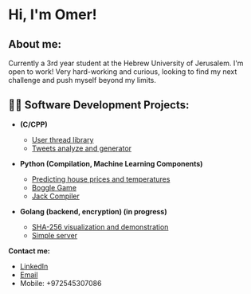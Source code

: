 <h1>Hi, I'm Omer!</h1>
<h2>About me:</h2>
Currently a 3rd year student at the Hebrew University of Jerusalem.  
I'm open to work!  
Very hard-working and curious, looking to find my next challenge and push myself beyond my limits.

<h2>👨‍💻 Software Development Projects:</h2>

- <b>(C/CPP)</b>
  - <a href="https://github.com/Omerdahan84/user_level_thread_lib">User thread library</a>
  - <a href="https://github.com/Omerdahan84/tweets_generator">Tweets analyze and generator</a>

- <b>Python (Compilation, Machine Learning Components)</b>
  - <a href="https://github.com/Omerdahan84/forecast_housePrice">Predicting house prices and temperatures</a>
  - <a href="https://github.com/Omerdahan84/Boggle">Boggle Game</a>
  - <a href="https://github.com/Omerdahan84/JackCompiler">Jack Compiler</a>

- <b>Golang (backend, encryption) (in progress)</b>
  - <a href="https://github.com/Omerdahan84/sha256">SHA-256 visualization and demonstration</a>
  - <a href="https://github.com/Omerdahan84/SimpleServer">Simple server</a>

<b>Contact me:</b>  
  - <a href="https://www.linkedin.com/in/omer-dahan-li/">LinkedIn</a>  
  - <a href="mailto:omer111dahan@gmail.com">Email</a>  
  - Mobile: +972545307086
